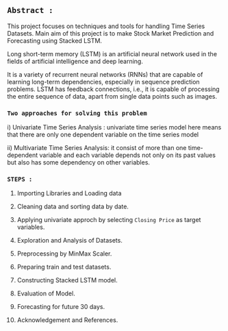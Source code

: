 ## `Abstract :` 
This project focuses on techniques and tools for handling Time Series Datasets. Main aim of this project is to make Stock Market Prediction and Forecasting using Stacked LSTM. 

Long short-term memory (LSTM) is an artificial neural network used in the fields of artificial intelligence and deep learning.

It is a variety of recurrent neural networks (RNNs) that are capable of learning long-term dependencies, especially in sequence prediction problems. LSTM has feedback connections, i.e., it is capable of processing the entire sequence of data, apart from single data points such as images.

### `Two approaches for solving this problem`

i) Univariate Time Series Analysis : univariate time series model here means that there are only one dependent variable on the time series model

ii) Multivariate Time Series Analysis: it consist of more than one time-dependent variable and each variable depends not only on its past values but also has some dependency on other variables.

### `STEPS : `

1) Importing Libraries and Loading data

2) Cleaning data and sorting data by date.

3) Applying univariate approch by selecting `Closing Price` as target variables.

4) Exploration and Analysis of Datasets.

5) Preprocessing by MinMax Scaler.

6) Preparing train and test datasets.

7) Constructing Stacked LSTM model.

8) Evaluation of Model.

9) Forecasting for future 30 days.

10) Acknowledgement and References.

